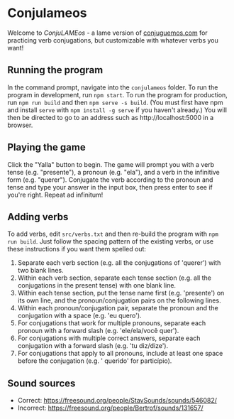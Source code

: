 # Conjulameos
Welcome to *ConjuLAMEos* - a lame version of [conjuguemos.com](https://www.conjuguemos.com/verb/homework/100) for practicing verb conjugations, but customizable with whatever verbs you want!

## Running the program
In the command prompt, navigate into the `conjulameos` folder. To run the program in development, run `npm start`. To run the program for production, run `npm run build` and then `npm serve -s build`. (You must first have npm and install `serve` with `npm install -g serve` if you haven't already.) You will then be directed to go to an address such as http://localhost:5000 in a browser.

## Playing the game
Click the "Yalla" button to begin. The game will prompt you with a verb tense (e.g. "presente"), a pronoun (e.g. "ela"), and a verb in the infinitive form (e.g. "querer"). Conjugate the verb according to the pronoun and tense and type your answer in the input box, then press enter to see if you're right. Repeat ad infinitum!

## Adding verbs
To add verbs, edit `src/verbs.txt` and then re-build the program with `npm run build`. Just follow the spacing pattern of the existing verbs, or use these instructions if you want them spelled out:
1. Separate each verb section (e.g. all the conjugations of 'querer')
   with two blank lines.
2. Within each verb section, separate each tense section (e.g. all the
   conjugations in the present tense) with one blank line.
3. Within each tense section, put the tense name first (e.g. 'presente') on its
   own line, and the pronoun/conjugation pairs on the following lines.
4. Within each pronoun/conjugation pair, separate the pronoun and the
   conjugation with a space (e.g. 'eu quero').
5. For conjugations that work for multiple pronouns, separate each pronoun
   with a forward slash (e.g. 'ele/ela/você quer').
6. For conjugations with multiple correct answers, separate each conjugation
   with a forward slash (e.g. 'tu diz/dize').
7. For conjugations that apply to all pronouns, include at least one space
   before the conjugation (e.g. '  querido' for particípio).

## Sound sources
- Correct: https://freesound.org/people/StavSounds/sounds/546082/
- Incorrect: https://freesound.org/people/Bertrof/sounds/131657/
